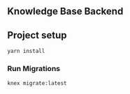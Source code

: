 ## Knowledge Base Backend

## Project setup
```
yarn install
```

### Run Migrations
```
knex migrate:latest
```
